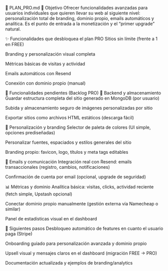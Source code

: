 💎 PLAN_PRO.md
🎯 Objetivo
Ofrecer funcionalidades avanzadas para usuarios individuales que quieren llevar su web al siguiente nivel: personalización total de branding, dominio propio, emails automáticos y analítica. Es el punto de entrada a la monetización y el “primer upgrade” natural.

✨ Funcionalidades que desbloquea el plan PRO
Sitios sin límite (frente a 1 en FREE)

Branding y personalización visual completa

Métricas básicas de visitas y actividad

Emails automáticos con Resend

Conexión con dominio propio (manual)

🚧 Funcionalidades pendientes (Backlog PRO)
💾 Backend y almacenamiento
 Guardar estructura completa del sitio generado en MongoDB (por usuario)

 Subida y almacenamiento seguro de imágenes personalizadas por sitio

 Exportar sitios como archivos HTML estáticos (descarga fácil)

🎨 Personalización y branding
 Selector de paleta de colores (UI simple, opciones prediseñadas)

 Personalizar fuentes, espaciados y estilos generales del sitio

 Branding propio: favicon, logo, títulos y meta tags editables

📧 Emails y comunicación
 Integración real con Resend: emails transaccionales (registro, cambios, notificaciones)

 Confirmación de cuenta por email (opcional, upgrade de seguridad)

📊 Métricas y dominio
 Analítica básica: visitas, clicks, actividad reciente (fetch simple, Upstash opcional)

 Conectar dominio propio manualmente (gestión externa vía Namecheap o similar)

 Panel de estadísticas visual en el dashboard

🚀 Siguientes pasos
Desbloqueo automático de features en cuanto el usuario paga (Stripe)

Onboarding guiado para personalización avanzada y dominio propio

Upsell visual y mensajes claros en el dashboard (migración FREE → PRO)

Documentación actualizada y ejemplos de branding/analytics

